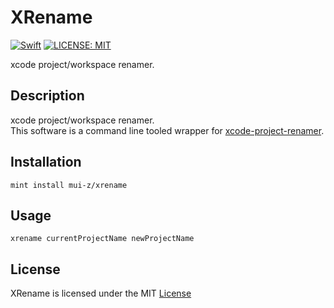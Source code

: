 # XRename

[![Swift](https://img.shields.io/badge/Swift-FA7343?style=flat-square)](https://github.com/apple/swift)
[![LICENSE: MIT](https://img.shields.io/badge/LICENSE-MIT-green.svg?style=flat-square)](https://github.com/mui-z/lace/blob/main/LICENSE)


xcode project/workspace renamer.

## Description

xcode project/workspace renamer.  
This software is a command line tooled wrapper for [xcode-project-renamer](https://github.com/appculture/xcode-project-renamer). 

## Installation

`mint install mui-z/xrename`

## Usage

`xrename currentProjectName newProjectName`

## License

XRename is licensed under the MIT [License](LICENSE)

